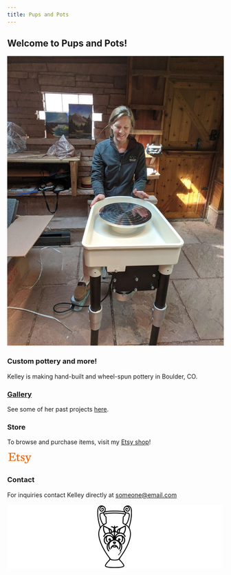 ```yaml
---
title: Pups and Pots
---
```


## Welcome to Pups and Pots!

![Pottery wheel](images/wheel.jpg)

### Custom pottery and more!

Kelley is making hand-built and wheel-spun pottery in Boulder, CO.

### [Gallery](gallery)
See some of her past projects [here](gallery).

### Store
To browse and purchase items, visit my [Etsy shop](https://www.etsy.com/)!

[![Etsy](images/etsy_logo_smaller.png)](https://www.etsy.com/)

### Contact

For inquiries contact Kelley directly at someone@email.com

![Logo](images/pandp_s_wide.png)
